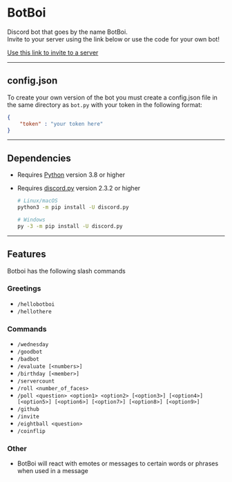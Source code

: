 # BotBoi

Discord bot that goes by the name BotBoi.  
Invite to your server using the link below or use the code for your own bot!

[Use this link to invite to a server](https://discord.com/api/oauth2/authorize?client_id=416406487024402432&permissions=414464863296&scope=applications.commands%20bot)

---

## config.json

To create your own version of the bot you must create a config.json file in the same directory as `bot.py` with your token in the following format:

```json
{
    "token" : "your token here"
}
```

---

## Dependencies

* Requires [Python](https://www.python.org/) version 3.8 or higher
* Requires [discord.py](https://github.com/Rapptz/discord.py/) version 2.3.2 or higher

    ```sh
    # Linux/macOS
    python3 -m pip install -U discord.py

    # Windows
    py -3 -m pip install -U discord.py
    ```

---

## Features

Botboi has the following slash commands

### Greetings

* `/hellobotboi`
* `/hellothere`

### Commands

* `/wednesday`
* `/goodbot`
* `/badbot`
* `/evaluate [<numbers>]`
* `/birthday [<member>]`
* `/servercount`
* `/roll <number_of_faces>`
* `/poll <question> <option1> <option2> [<option3>] [<option4>] [<option5>] [<option6>] [<option7>] [<option8>] [<option9>]`
* `/github`
* `/invite`
* `/eightball <question>`
* `/coinflip`

### Other

* BotBoi will react with emotes or messages to certain words or phrases when used in a message
